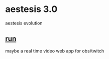 # aestesis 3.0
aestesis evolution

[run](https://aestesis.netlify.app/)
---

maybe a real time video web app for obs/twitch 
